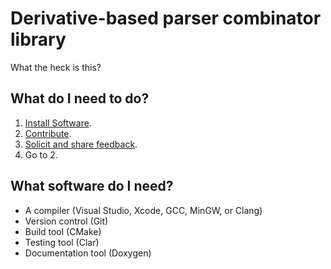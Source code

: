 Derivative-based parser combinator library
==========================================
What the heck is this?

## What do I need to do?
1. [Install Software](#what-software-do-i-need).
2. [Contribute](#what-will-i-contribute).
3. [Solicit and share feedback](#how-do-i-solicit-and-share-feedback).
4. Go to 2.

## What software do I need?
- A compiler (Visual Studio, Xcode, GCC, MinGW, or Clang)
- Version control (Git)
- Build tool (CMake)
- Testing tool (Clar)
- Documentation tool (Doxygen)